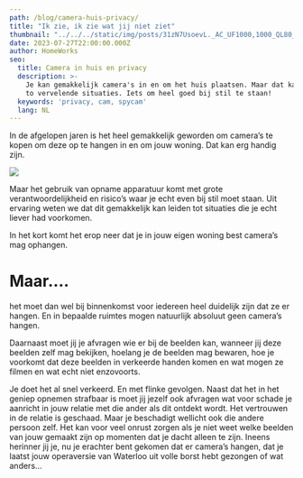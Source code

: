 ```yaml
---
path: /blog/camera-huis-privacy/
title: "Ik zie, ik zie wat jij niet ziet"
thumbnail: "../../../static/img/posts/31zN7UsoevL._AC_UF1000,1000_QL80_.jpg"
date: 2023-07-27T22:00:00.000Z
author: HomeWorks
seo:
  title: Camera in huis en privacy
  description: >-
    Je kan gemakkelijk camera's in en om het huis plaatsen. Maar dat kan leiden
    to vervelende situaties. Iets om heel goed bij stil te staan!
  keywords: 'privacy, cam, spycam'
  lang: NL
---
```


In de afgelopen jaren is het heel gemakkelijk geworden om camera’s te kopen om deze op te hangen in en om jouw woning. Dat kan erg handig zijn.

![](/img/posts/beveiligingscamera-02.jpg)

Maar het gebruik van opname apparatuur komt met grote verantwoordelijkheid en risico’s waar je echt even bij stil moet staan. Uit ervaring weten we dat dit gemakkelijk kan leiden tot situaties die je echt liever had voorkomen.

In het kort komt het erop neer dat je in jouw eigen woning best camera’s mag ophangen.

# Maar….

het moet dan wel bij binnenkomst voor iedereen heel duidelijk zijn dat ze er hangen. En in bepaalde ruimtes mogen natuurlijk absoluut geen camera’s hangen.

Daarnaast moet jij je afvragen wie er bij de beelden kan, wanneer jij deze beelden zelf mag bekijken, hoelang je de beelden mag bewaren, hoe je voorkomt dat deze beelden in verkeerde handen komen en wat mogen ze filmen en wat echt niet enzovoorts.

Je doet het al snel verkeerd. En met flinke gevolgen. Naast dat het in het geniep opnemen strafbaar is moet jij jezelf ook afvragen wat voor schade je aanricht in jouw relatie met die ander als dit ontdekt wordt. Het vertrouwen in de relatie is geschaad. Maar je beschadigt wellicht ook die andere persoon zelf. Het kan voor veel onrust zorgen als je niet weet welke beelden van jouw gemaakt zijn op momenten dat je dacht alleen te zijn. Ineens herinner jij je, nu je erachter bent gekomen dat er camera’s hangen, dat je laatst jouw operaversie van Waterloo uit volle borst hebt gezongen of wat anders…
